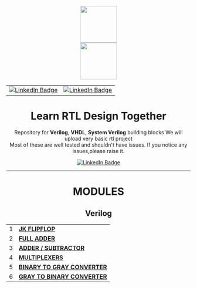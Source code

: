 <div id="header" align="center">
  <img src="https://media.giphy.com/media/M9gbBd9nbDrOTu1Mqx/giphy.gif" width="100"/>
</div>
<div id="header" align="center">
  <img src="https://www.google.com/imgres?imgurl=https%3A%2F%2Fimages.anandtech.com%2Fdoci%2F17251%2Famd-logos-web-update-2020_4_678x452.png&imgrefurl=https%3A%2F%2Fwww.anandtech.com%2Fshow%2F17251%2Famds-acquisition-of-xilinx-receives-regulatory-go-expected-to-close-feb-14th&tbnid=kc6DM5-MmgUWdM&vet=12ahUKEwjexfKP-OX8AhUyxXMBHTn3BBcQMygaegUIARDzAQ..i&docid=b5_JXci-xyioVM&w=678&h=382&q=xilinx%20logo%20png&hl=en&ved=2ahUKEwjexfKP-OX8AhUyxXMBHTn3BBcQMygaegUIARDzAQ" width="100"/>
  
 <div>
    <table align="center">
        <tr>
            <td>
</div>
<div id="badges" align="center">
  <a href="https://www.linkedin.com/in/nidhinchandran47/" data-inline="true">
    <img src="https://img.shields.io/badge/Nidhin Chandran-blue?style=for-the-badge&logo=linkedin&logoColor=white&align=center" alt="LinkedIn Badge"/>
  </a>
 </div>
            </td>
            <td>

<div id="badges" align="center" >
  <a href="https://www.linkedin.com/in/adar-sh" data-inline="true">
    <img src="https://img.shields.io/badge/Adarsh K-blue?style=for-the-badge&logo=linkedin&logoColor=white&align=right" alt="LinkedIn Badge"/>
  </a>
 </div>
            </td>
        </tr>
    </table>
</div>
 
# Learn RTL Design Together
Repository for __Verilog__, __VHDL__, __System Verilog__ building blocks 
We will upload very basic rtl project  
Most of these are well tested and shouldn't have issues.
If you notice any issues,please raise it.

<div id="badges" align="center">
  <a href="https://circuitverse.org/users/104723" data-inline="true">
    <img src="https://img.shields.io/badge/Circuitverse-success?" alt="LinkedIn Badge"/>
  </a>
 </div>

- - - -                                                                                     
                                                                                     
# MODULES

## Verilog ##

|   |    |
| ---- | ----|
| 1 | [**JK FLIPFLOP**](https://github.com/Nidhinchandran47/my_rtl_code/tree/main/001-%20JK%20FLIPFLOP "JK FLIPFLOP") |
| 2 | [**FULL ADDER**](https://github.com/Nidhinchandran47/my_rtl_code/tree/main/002-%20FULL%20ADDER "FULL ADDER") |
| 3 | [**ADDER / SUBTRACTOR**](https://github.com/Nidhinchandran47/my_rtl_code/tree/main/003-%20FULL%20ADDER_SUBTRACTOR "ADDER / SUBTRACTOR") |
| 4 | [**MULTIPLEXERS**](https://github.com/Nidhinchandran47/my_rtl_code/tree/main/004-%20MULTIPLEXERS "MULTIPLEXERS") |
| 5 | [**BINARY TO GRAY CONVERTER**](https://github.com/Nidhinchandran47/my_rtl_code/tree/main/005-%20BINARY%20TO%20GRAY%20CONVERTER "BINARY TO GRAY CONVERTER") |
| 6 | [**GRAY TO BINARY CONVERTER**](https://github.com/Nidhinchandran47/my_rtl_code/tree/main/006-%20GRAY%20TO%20BINARY%20CONVERTER "GRAY TO BINARY CONVERTER") |

